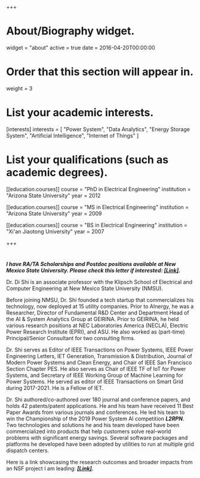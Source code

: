 +++
# About/Biography widget.
widget = "about"
active = true
date = 2016-04-20T00:00:00

# Order that this section will appear in.
weight = 3

# List your academic interests.
[interests]
  interests = [
    "Power System",
    "Data Analytics",
    "Energy Storage System",
    "Artificial Intelligence",
    "Internet of Things"
  ]

# List your qualifications (such as academic degrees).
[[education.courses]]
  course = "PhD in Electrical Engineering"
  institution = "Arizona State University"
  year = 2012

[[education.courses]]
  course = "MS in Electrical Engineering"
  institution = "Arizona State University"
  year = 2009

[[education.courses]]
  course = "BS in Electrical Engineering"
  institution = "Xi'an Jiaotong University"
  year = 2007
 
+++

# 
***I have RA/TA Scholarships and Postdoc positions available at New Mexico State University. Please check this letter if interested: <a href="https://www.dropbox.com/scl/fi/w5rjdj87n4bhtbrtmiwnr/Letter-to-prospective-student.pdf?rlkey=ci5xstl32wxjkjv5yzbolub05&dl=0" target="_blank"><strong><u>[Link]</u></strong></a>.***



Dr. Di Shi is an associate professor with the Klipsch School of Electrical and Computer Engineering at New Mexico State University (NMSU).

Before joining NMSU, Dr. Shi founded a tech startup that commercializes his technology, now deployed at 15 utility companies. Prior to AInergy, he was a Researcher, Director of Fundamental R&D Center and Department Head of the AI & System Analytics Group at GEIRINA. Prior to GEIRINA, he held various research positions at NEC Laboratories America (NECLA), Electric Power Research Institute (EPRI), and ASU. He also worked as (part-time) Principal/Senior Consultant for two consulting firms. 

Dr. Shi serves as Editor of IEEE Transactions on Power Systems, IEEE Power Engineering Letters, IET Generation, Transmission & Distribution, Journal of Modern Power Systems and Clean Energy, and Chair of IEEE San Francisco Section Chapter PES. He also serves as Chair of IEEE TF of IoT for Power Systems, and Secretary of IEEE Working Group of Machine Learning for Power Systems. He served as editor of IEEE Transactions on Smart Grid during 2017-2021. He is a Fellow of IET.

Dr. Shi authored/co-authored over 180 journal and conference papers, and holds 42 patents/patent applications. He and his team have received 11 Best Paper Awards from various journals and conferences. He led his team to win the Championship of the 2019 Power System AI competition ***L2RPN***. Two technologies and solutions he and his team developed have been commercialized into products that help customers solve real-world problems with significant energy savings. Several software packages and platforms he developed have been adopted by utilities to run at multiple grid dispatch centers. 


Here is a link showcasing the research outcomes and broader impacts from an NSF project I am leading: ***<a href="https://digicares.net/" target="_blank"><strong><u>[Link]</u></strong></a>.***
